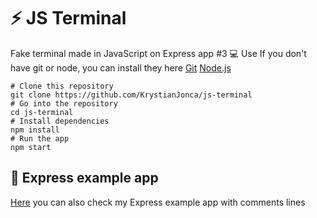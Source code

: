 # :zap: JS Terminal
Fake terminal made in JavaScript on Express app
#3 :computer: Use
If you don't have git or node, you can install they here [Git](https://git-scm.com/downloads "Git") [Node.js](https://nodejs.org/en/download/ "Node.js") 

    # Clone this repository
    git clone https://github.com/KrystianJonca/js-terminal
    # Go into the repository
    cd js-terminal
    # Install dependencies
    npm install
    # Run the app
    npm start
    
## :paperclip: Express example app
[Here](https://github.com/KrystianJonca/ExpressExampleApp "Here") you can also check my Express example app with comments lines
